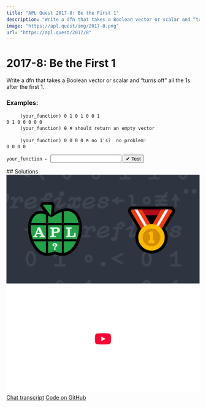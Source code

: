 ```yaml
---
title: "APL Quest 2017-8: Be the First 1"
description: "Write a dfn that takes a Boolean vector or scalar and “turns off” all the 1s after the first 1."
image: "https://apl.quest/img/2017-8.png"
url: "https://apl.quest/2017/8"
---
```


# <span class=s>2017-</span>8: Be the First 1
Write a dfn that takes a Boolean vector or scalar and “turns off” all the 1s after the first 1.

### Examples:

```APL
     (your_function) 0 1 0 1 0 0 1
0 1 0 0 0 0 0
     (your_function) ⍬ ⍝ should return an empty vector      

     (your_function) 0 0 0 0 ⍝ no 1's?  no problem!
0 0 0 0
```


          
<div class="pdiv">
  <code onclick="p_Input.focus()">your_function ← </code><input id="p_Input" autocomplete="off" spellcheck="false" oninput="this.parentElement.querySelector`button`.disabled=false;localStorage.setItem(window.location.pathname,this.value)" onkeypress="subm(event)">
  <button onclick="alert$.next`Testing…`;submitSolution`p`" class="md-button md-button--primary">&#x2714; Test</button>
</div>
<blockquote id="p_Output"></blockquote>
## Solutions
<div onclick="play(this)" title="Video on YouTube" class="yt">
<img alt="Video Thumbnail" src="../../img/2017-8.png">
<img alt="YouTube" src="../../img/yt-big.png">
</div>
<a href="https://chat.stackexchange.com/transcript/52405?m=62667691#62667691" target="_blank" class="md-button md-button--primary">Chat transcript</a>
<a href="https://github.com/dyalog/apl.quest/tree/main/2017/8.apl" target="_blank" class="md-button md-button--primary right">Code on GitHub</a>

<script>
    testCases={"a":["0 1 0 1 0 0 1","0 0 0 0","1 1 1 1","(?2 2 2 2 2 2 2 2)-1"],"b":["⍬","0","1",",0",",1","(?(?10)⍴2)-1"],"f":"<\\"}
    p_Input.value=localStorage.getItem(window.location.pathname)
    play=e=>e.outerHTML=`<iframe src="https://www.youtube.com/embed/he6rpBP4hP8?list=PLYKQVqyrAEj9wDIUyLDGtDAFTKY38BUMN&autoplay=1" title="<span class=s>2017-</span>8: Be the First 1 (APL Quest 2017-8)" frameborder="0" allow="accelerometer; autoplay; clipboard-write; encrypted-media; gyroscope; picture-in-picture; web-share" referrerpolicy="strict-origin-when-cross-origin" allowfullscreen></iframe>`
</script>
